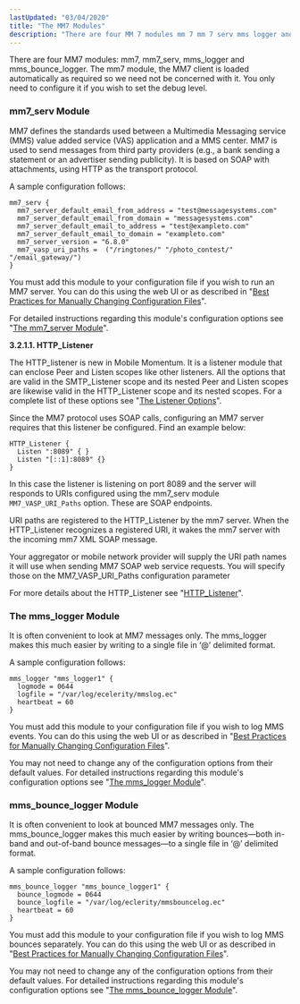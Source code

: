 ```yaml
---
lastUpdated: "03/04/2020"
title: "The MM7 Modules"
description: "There are four MM 7 modules mm 7 mm 7 serv mms logger and mms bounce logger The mm 7 module the MM 7 client is loaded automatically as required so we need not be concerned with it You only need to configure it if you wish to set the..."
---
```


There are four MM7 modules: mm7, mm7_serv, mms_logger and mms_bounce_logger. The mm7 module, the MM7 client is loaded automatically as required so we need not be concerned with it. You only need to configure it if you wish to set the debug level.

### <a name="quickmob.modules.mm7serv"></a> mm7_serv Module

MM7 defines the standards used between a Multimedia Messaging service (MMS) value added service (VAS) application and a MMS center. MM7 is used to send messages from third party providers (e.g., a bank sending a statement or an advertiser sending publicity). It is based on SOAP with attachments, using HTTP as the transport protocol.

A sample configuration follows:

<a name="quickmob.example.mm7_serv"></a> 


```
mm7_serv {
  mm7_server_default_email_from_address = "test@messagesystems.com"
  mm7_server_default_email_from_domain = "messagesystems.com"
  mm7_server_default_email_to_address = "test@exampleto.com"
  mm7_server_default_email_to_domain = "exampleto.com"
  mm7_server_version = "6.8.0"
  mm7_vasp_uri_paths =  ("/ringtones/" "/photo_contest/" "/email_gateway/")
}
```

You must add this module to your configuration file if you wish to run an MM7 server. You can do this using the web UI or as described in "[Best Practices for Manually Changing Configuration Files](/momentum/3/3-reference/conf-manual-changes)".

For detailed instructions regarding this module's configuration options see "[The mm7_server Module](/momentum/mobile/mobile-reference/mobility-mm-7#mobility.configuration.mm7)".

**<a name="quickmob.httplistener"></a> 3.2.1.1. HTTP_Listener**

The HTTP_listener is new in Mobile Momentum. It is a listener module that can enclose Peer and Listen scopes like other listeners. All the options that are valid in the SMTP_Listener scope and its nested Peer and Listen scopes are likewise valid in the HTTP_Listener scope and its nested scopes. For a complete list of these options see "[The Listener Options](/momentum/3/3-reference/ecelerity-conf#listener-options)".

Since the MM7 protocol uses SOAP calls, configuring an MM7 server requires that this listener be configured. Find an example below:

<a name="quickmob.config.httplistener"></a> 


```
HTTP_Listener {
  Listen ":8089" { }
  Listen "[::1]:8089" {}
}
```

In this case the listener is listening on port 8089 and the server will responds to URIs configured using the mm7_serv module `MM7_VASP_URI_Paths` option. These are SOAP endpoints.

URI paths are registered to the HTTP_Listener by the mm7 server. When the HTTP_Listener recognizes a registered URI, it wakes the mm7 server with the incoming mm7 XML SOAP message.

Your aggregator or mobile network provider will supply the URI path names it will use when sending MM7 SOAP web service requests. You will specify those on the MM7_VASP_URI_Paths configuration parameter

For more details about the HTTP_Listener see "[HTTP_Listener](/momentum/3/3-rest/rest-http-listener)".

### <a name="quickmob.modules.mmslogger"></a> The mms_logger Module

It is often convenient to look at MM7 messages only. The mms_logger makes this much easier by writing to a single file in ‘@’ delimited format.

A sample configuration follows:

<a name="quickmob.example.mms_logger"></a> 


```
mms_logger "mms_logger1" {
  logmode = 0644
  logfile = "/var/log/ecelerity/mmslog.ec"
  heartbeat = 60
}
```

You must add this module to your configuration file if you wish to log MMS events. You can do this using the web UI or as described in "[Best Practices for Manually Changing Configuration Files](/momentum/3/3-reference/conf-manual-changes)".

You may not need to change any of the configuration options from their default values. For detailed instructions regarding this module's configuration options see "[The mms_logger Module](/momentum/mobile/mobile-reference/mobility-mm-7-mms-logger)".

### <a name="quickmob.modules.mmsbouncelogger"></a> mms_bounce_logger Module

It is often convenient to look at bounced MM7 messages only. The mms_bounce_logger makes this much easier by writing bounces—both in-band and out-of-band bounce messages—to a single file in ‘@’ delimited format.

A sample configuration follows:

<a name="quickmob.example.mms_bounce"></a> 


```
mms_bounce_logger "mms_bounce_logger1" {
  bounce_logmode = 0644
  bounce_logfile = "/var/log/eclerity/mmsbouncelog.ec"
  heartbeat = 60
}
```

You must add this module to your configuration file if you wish to log MMS bounces separately. You can do this using the web UI or as described in "[Best Practices for Manually Changing Configuration Files](/momentum/3/3-reference/conf-manual-changes)".

You may not need to change any of the configuration options from their default values. For detailed instructions regarding this module's configuration options see "[The mms_bounce_logger Module](/momentum/mobile/mobile-reference/mobility-mm-7-mms-bounce-logger)".